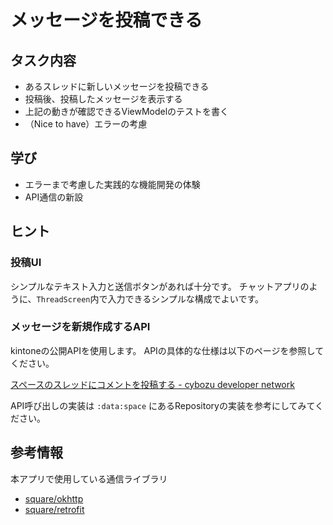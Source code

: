 # メッセージを投稿できる

## タスク内容

- あるスレッドに新しいメッセージを投稿できる
- 投稿後、投稿したメッセージを表示する
- 上記の動きが確認できるViewModelのテストを書く
- （Nice to have）エラーの考慮

## 学び

- エラーまで考慮した実践的な機能開発の体験
- API通信の新設

## ヒント

### 投稿UI

シンプルなテキスト入力と送信ボタンがあれば十分です。
チャットアプリのように、`ThreadScreen`内で入力できるシンプルな構成でよいです。

### メッセージを新規作成するAPI

kintoneの公開APIを使用します。
APIの具体的な仕様は以下のページを参照してください。

[スペースのスレッドにコメントを投稿する \- cybozu developer network](https://cybozu.dev/ja/kintone/docs/rest-api/spaces/add-thread-comment/)

API呼び出しの実装は `:data:space` にあるRepositoryの実装を参考にしてみてください。

## 参考情報

本アプリで使用している通信ライブラリ

- [square/okhttp](https://github.com/square/okhttp)
- [square/retrofit](https://github.com/square/retrofit)

